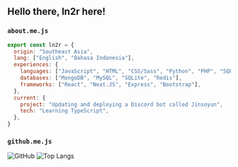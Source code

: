 <h2>Hello there, ln2r here!</h2>

### `about.me.js`
```javascript
export const ln2r = {
  origin: "Southeast Asia",
  lang: ["English", "Bahasa Indonesia"],
  experiences: {
    languages: ["JavaScript", "HTML", "CSS/Sass", "Python", "PHP", "SQL"],
    databases: ["MongoDB", "MySQL", "SQLite", "Redis"],
    frameworks: ["React", "Next.JS", "Express", "Bootstrap"],
  },
  current: {
    project: "Updating and deploying a Discord bot called Jinsoyun",
    tech: "Learning TypeScript",
  },  
}
```

### `github.me.js`
![GitHub](https://github-readme-stats.vercel.app/api/?username=ln2r&hide=prs&hide_border=true&theme=cobalt) ![Top Langs](https://github-readme-stats.vercel.app/api/top-langs/?username=ln2r&layout=compact&hide_border=true&theme=cobalt)
